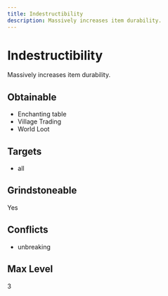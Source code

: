 ```yaml
---
title: Indestructibility
description: Massively increases item durability.
---
```

# Indestructibility
Massively increases item durability.
## Obtainable
- Enchanting table
- Village Trading
- World Loot
## Targets
- all
## Grindstoneable
Yes
## Conflicts
- unbreaking
## Max Level
3
